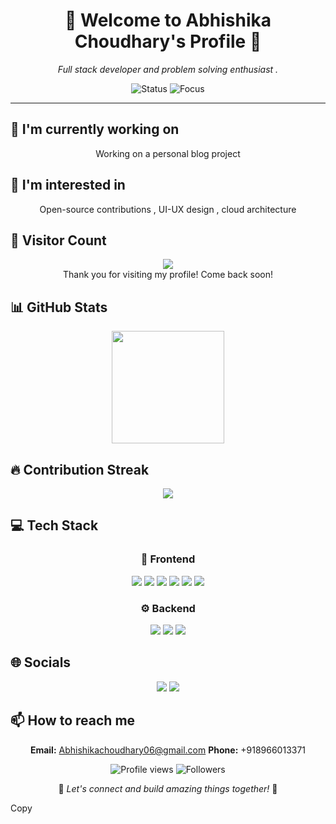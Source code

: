 <div align="center">

# 🌟 Welcome to Abhishika Choudhary's Profile 🌟

<p><em>Full stack developer and problem solving enthusiast . </em></p>

<img src="https://img.shields.io/badge/Status-Available_for_collaboration-brightgreen" alt="Status" />
<img src="https://img.shields.io/badge/Focus-Web_Development-blue" alt="Focus" />

</div>

<hr>

## 🔭 I'm currently working on

<div align="center"><p>Working on a personal blog project</p></div>

## 👀 I'm interested in

<div align="center"><p>Open-source contributions , UI-UX design , cloud architecture</p></div>

## 👀 Visitor Count

<!-- ⚠️ Important: Replace 'ika12345' with your actual GitHub username in the URL below -->
<p align="center">
  <img src="https://profile-counter.glitch.me/ika12345/count.svg" />
  <br>Thank you for visiting my profile! Come back soon!
</p>

## 📊 GitHub Stats

<!-- ⚠️ Important: Replace 'ika12345' with your actual GitHub username in the URL below -->
<div align="center">
  <img height="180em" src="https://github-readme-stats.vercel.app/api?username=ika12345&show_icons=true&theme=radical&include_all_commits=true&count_private=true"/>
</div>

## 🔥 Contribution Streak

<!-- ⚠️ Important: Replace 'ika12345' with your actual GitHub username in the URL below -->
<div align="center">
  <img src="https://github-readme-streak-stats.herokuapp.com/?user=ika12345&theme=radical&hide_border=false" />
</div>

## 💻 Tech Stack

<div align="center">

### 🎨 Frontend

<img src="https://img.shields.io/badge/-React-05122A?style=for-the-badge&color=ff69b4"> <img src="https://img.shields.io/badge/-Next.js-05122A?style=for-the-badge&color=ff69b4"> <img src="https://img.shields.io/badge/-Tailwind-05122A?style=for-the-badge&color=ff69b4"> <img src="https://img.shields.io/badge/-CSS3-05122A?style=for-the-badge&color=ff69b4"> <img src="https://img.shields.io/badge/-HTML5-05122A?style=for-the-badge&color=ff69b4"> <img src="https://img.shields.io/badge/-Sass-05122A?style=for-the-badge&color=ff69b4">

### ⚙️ Backend

<img src="https://img.shields.io/badge/-Node.js-05122A?style=for-the-badge&color=4169e1"> <img src="https://img.shields.io/badge/-Express-05122A?style=for-the-badge&color=4169e1"> <img src="https://img.shields.io/badge/-MongoDB-05122A?style=for-the-badge&color=4169e1">

</div>

## 🌐 Socials

<div align="center">

<a href="https://github.com/ika12345"><img src="https://img.shields.io/badge/github-%23121011.svg?style=for-the-badge&logo=github&logoColor=white&color=9a6bdf"></a> <a href="https://www.linkedin.com/in/abhishika-choudhary-85434831b/"><img src="https://img.shields.io/badge/linkedin-%230077B5.svg?style=for-the-badge&logo=linkedin&logoColor=white&color=df6b9a"></a> 

</div>

## 📫 How to reach me

<div align="center">

**Email:** Abhishikachoudhary06@gmail.com
**Phone:** +918966013371

</div>

<div align="center">

<!-- ⚠️ Important: Replace 'ika12345' with your actual GitHub username in the URLs below -->
<img src="https://komarev.com/ghpvc/?username=ika12345&style=for-the-badge&color=blueviolet" alt="Profile views"/>

<img src="https://img.shields.io/github/followers/ika12345?style=for-the-badge&color=ff69b4" alt="Followers"/>

<p>🌈 <i>Let's connect and build amazing things together!</i> 🚀</p>

</div>
Copy


